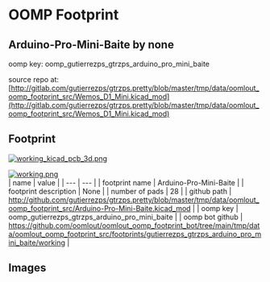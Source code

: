 # OOMP Footprint  
## Arduino-Pro-Mini-Baite  by none  
  
oomp key: oomp_gutierrezps_gtrzps_arduino_pro_mini_baite  
  
source repo at: [http://gitlab.com/gutierrezps/gtrzps.pretty/blob/master/tmp/data/oomlout_oomp_footprint_src/Wemos_D1_Mini.kicad_mod](http://gitlab.com/gutierrezps/gtrzps.pretty/blob/master/tmp/data/oomlout_oomp_footprint_src/Wemos_D1_Mini.kicad_mod)  
## Footprint  
  
[![working_kicad_pcb_3d.png](working_kicad_pcb_3d_600.png)](working_kicad_pcb_3d.png)  
  
[![working.png](working_600.png)](working.png)  
| name | value | 
| --- | --- | 
| footprint name | Arduino-Pro-Mini-Baite | 
| footprint description | None | 
| number of pads | 28 | 
| github path | http://github.com/gutierrezps/gtrzps.pretty/blob/master/tmp/data/oomlout_oomp_footprint_src/Arduino-Pro-Mini-Baite.kicad_mod | 
| oomp key | oomp_gutierrezps_gtrzps_arduino_pro_mini_baite | 
| oomp bot github | https://github.com/oomlout/oomlout_oomp_footprint_bot/tree/main/tmp/data/oomlout_oomp_footprint_src/footprints/gutierrezps_gtrzps_arduino_pro_mini_baite/working | 
## Images  
